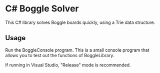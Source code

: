 # C# Boggle Solver

This C# library solves Boggle boards quickly, using a Trie data structure.

## Usage

Run the BoggleConsole program. This is a small console program that allows you to test out the functions of BoggleLibrary.

If running in Visual Studio, "Release" mode is recommended.